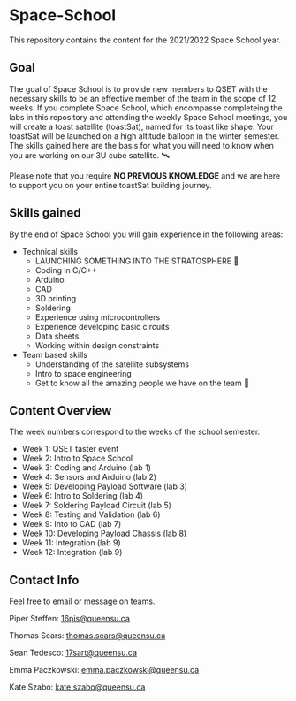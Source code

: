 # Space-School
This repository contains the content for the 2021/2022 Space School year.

## Goal
The goal of Space School is to provide new members to QSET with the necessary skills to be an effective member of the team in the scope of 12 weeks. If you complete Space School, which encompasse completeing the labs in this repository and attending the weekly Space School meetings, you will create a toast satellite (toastSat), named for its toast like shape. Your toastSat will be launched on a high altitude balloon in the winter semester. The skills gained here are the basis for what you will need to know when you are working on our 3U cube satellite. 🛰️

Please note that you require **NO PREVIOUS KNOWLEDGE** and we are here to support you on your entine toastSat building journey. 

## Skills gained
By the end of Space School you will gain experience in the following areas:

- Technical skills
  - LAUNCHING SOMETHING INTO THE STRATOSPHERE :rocket:
  - Coding in C/C++
  - Arduino
  - CAD
  - 3D printing
  - Soldering
  - Experience using microcontrollers
  - Experience developing basic circuits
  - Data sheets
  - Working within design constraints
- Team based skills
  - Understanding of the satellite subsystems
  - Intro to space engineering
  - Get to know all the amazing people we have on the team 🙂

## Content Overview
The week numbers correspond to the weeks of the school semester.
- Week 1: QSET taster event
- Week 2: Intro to Space School 
- Week 3: Coding and Arduino (lab 1)
- Week 4: Sensors and Arduino (lab 2)
- Week 5: Developing Payload Software (lab 3)
- Week 6: Intro to Soldering (lab 4)
- Week 7: Soldering Payload Circuit (lab 5)
- Week 8: Testing and Validation (lab 6)
- Week 9: Into to CAD (lab 7)
- Week 10: Developing Payload Chassis (lab 8)
- Week 11: Integration (lab 9)
- Week 12: Integration (lab 9)

## Contact Info 
Feel free to email or message on teams.

Piper Steffen: 16pis@queensu.ca

Thomas Sears: thomas.sears@queensu.ca

Sean Tedesco: 17sart@queensu.ca

Emma Paczkowski: emma.paczkowski@queensu.ca

Kate Szabo: kate.szabo@queensu.ca
